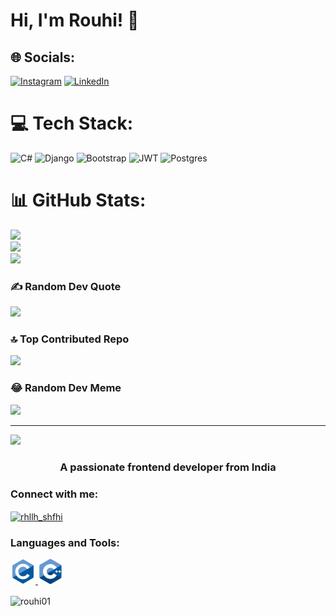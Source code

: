# Hi, I'm Rouhi! 👋

## 🌐 Socials:
[![Instagram](https://img.shields.io/badge/Instagram-%23E4405F.svg?logo=Instagram&logoColor=white)](https://instagram.com/https://www.instagram.com/rhllh_shfhi/) [![LinkedIn](https://img.shields.io/badge/LinkedIn-%230077B5.svg?logo=linkedin&logoColor=white)](https://linkedin.com/in/www.linkedin.com/in/rouhollah-shafahi-b4883a237) 

# 💻 Tech Stack:
![C#](https://img.shields.io/badge/c%23-%23239120.svg?style=for-the-badge&logo=csharp&logoColor=white) ![Django](https://img.shields.io/badge/django-%23092E20.svg?style=for-the-badge&logo=django&logoColor=white) ![Bootstrap](https://img.shields.io/badge/bootstrap-%238511FA.svg?style=for-the-badge&logo=bootstrap&logoColor=white) ![JWT](https://img.shields.io/badge/JWT-black?style=for-the-badge&logo=JSON%20web%20tokens) ![Postgres](https://img.shields.io/badge/postgres-%23316192.svg?style=for-the-badge&logo=postgresql&logoColor=white)
# 📊 GitHub Stats:
![](https://github-readme-stats.vercel.app/api?username=Rouhi01&theme=dark&hide_border=true&include_all_commits=false&count_private=false)<br/>
![](https://github-readme-streak-stats.herokuapp.com/?user=Rouhi01&theme=dark&hide_border=true)<br/>
![](https://github-readme-stats.vercel.app/api/top-langs/?username=Rouhi01&theme=dark&hide_border=true&include_all_commits=false&count_private=false&layout=compact)

### ✍️ Random Dev Quote
![](https://quotes-github-readme.vercel.app/api?type=horizontal&theme=dark)

### 🔝 Top Contributed Repo
![](https://github-contributor-stats.vercel.app/api?username=Rouhi01&limit=5&theme=dark&combine_all_yearly_contributions=true)

### 😂 Random Dev Meme
<img src='https://randommeme-five.vercel.app/' style="height: 400px;"/>

---
[![](https://visitcount.itsvg.in/api?id=Rouhi01&icon=5&color=3)](https://visitcount.itsvg.in)

<!-- Proudly created with GPRM ( https://gprm.itsvg.in ) -->
<h3 align="center">A passionate frontend developer from India</h3>

<h3 align="left">Connect with me:</h3>
<p align="left">
<a href="https://instagram.com/rhllh_shfhi" target="blank"><img align="center" src="https://raw.githubusercontent.com/rahuldkjain/github-profile-readme-generator/master/src/images/icons/Social/instagram.svg" alt="rhllh_shfhi" height="30" width="40" /></a>
</p>

<h3 align="left">Languages and Tools:</h3>
<p align="left"> <a href="https://www.cprogramming.com/" target="_blank" rel="noreferrer"> <img src="https://raw.githubusercontent.com/devicons/devicon/master/icons/c/c-original.svg" alt="c" width="40" height="40"/> </a> <a href="https://www.w3schools.com/cpp/" target="_blank" rel="noreferrer"> <img src="https://raw.githubusercontent.com/devicons/devicon/master/icons/cplusplus/cplusplus-original.svg" alt="cplusplus" width="40" height="40"/> </a> </p>

<p><img align="center" src="https://github-readme-stats.vercel.app/api/top-langs?username=rouhi01&show_icons=true&locale=en&layout=compact" alt="rouhi01" /></p>


